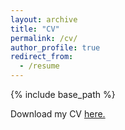 ```yaml
---
layout: archive
title: "CV"
permalink: /cv/
author_profile: true
redirect_from:
  - /resume
---
```


{% include base_path %}

Download my CV <a href="gdpatron.github.io/folder/CVv2.pdf" target="CVv2.pdf">here.</a>

